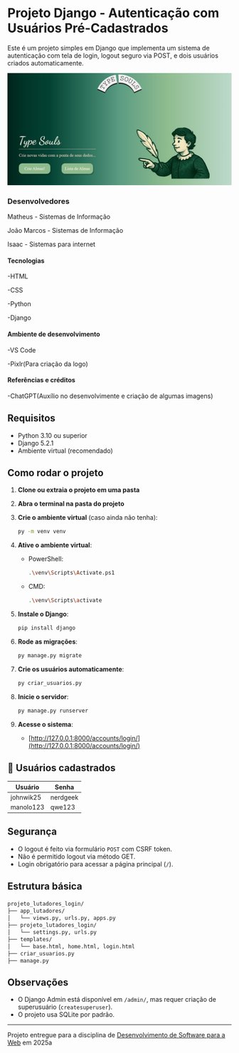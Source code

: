 # Projeto Django - Autenticação com Usuários Pré-Cadastrados

Este é um projeto simples em Django que implementa um sistema de autenticação com tela de login, logout seguro via POST, e dois usuários criados automaticamente.

![Screenshot do Site](projeto_lutadores/staticfiles/screenshot_typesouls.jpg "Screenshot do projeto")

### Desenvolvedores
Matheus - Sistemas de Informação

João Marcos - Sistemas de Informação

Isaac - Sistemas para internet

#### Tecnologias
-HTML

-CSS

-Python

-Django

#### Ambiente de desenvolvimento
-VS Code

-Pixlr(Para criação da logo)

#### Referências e créditos
-ChatGPT(Auxílio no desenvolvimente e criação de algumas imagens)

##  Requisitos

- Python 3.10 ou superior
- Django 5.2.1
- Ambiente virtual (recomendado)

##  Como rodar o projeto

1. **Clone ou extraia o projeto em uma pasta**
2. **Abra o terminal na pasta do projeto**
3. **Crie o ambiente virtual** (caso ainda não tenha):
   ```bash
   py -m venv venv
   ```
4. **Ative o ambiente virtual**:

   - PowerShell:
     ```bash
     .\venv\Scripts\Activate.ps1
     ```

   - CMD:
     ```bash
     .\venv\Scripts\activate
     ```

5. **Instale o Django**:
   ```bash
   pip install django
   ```

6. **Rode as migrações**:
   ```bash
   py manage.py migrate
   ```

7. **Crie os usuários automaticamente**:
   ```bash
   py criar_usuarios.py
   ```

8. **Inicie o servidor**:
   ```bash
   py manage.py runserver
   ```

9. **Acesse o sistema**:
   - [http://127.0.0.1:8000/accounts/login/](http://127.0.0.1:8000/accounts/login/)

## 👤 Usuários cadastrados

| Usuário     | Senha     |
|-------------|-----------|
| johnwik25   | nerdgeek  |
| manolo123   | qwe123    |

##  Segurança

- O logout é feito via formulário `POST` com CSRF token.
- Não é permitido logout via método GET.
- Login obrigatório para acessar a página principal (`/`).

##  Estrutura básica

```
projeto_lutadores_login/
├── app_lutadores/
│   └── views.py, urls.py, apps.py
├── projeto_lutadores_login/
│   └── settings.py, urls.py
├── templates/
│   └── base.html, home.html, login.html
├── criar_usuarios.py
├── manage.py
```

##  Observações

- O Django Admin está disponível em `/admin/`, mas requer criação de superusuário (`createsuperuser`).
- O projeto usa SQLite por padrão.

---
Projeto entregue para a disciplina de [Desenvolvimento de Software para a Web](http://github.com/andreainfufsm/elc1090-2025a) em 2025a
